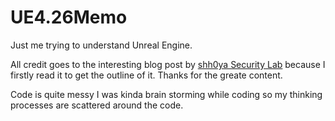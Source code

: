# UE4.26Memo

Just me trying to understand Unreal Engine.

All credit goes to the interesting blog post by [shh0ya Security Lab](https://shhoya.github.io/ue_dumper.html) because I firstly read it to get the outline of it. Thanks for the greate content.

Code is quite messy I was kinda brain storming while coding so my thinking processes are scattered around the code.
